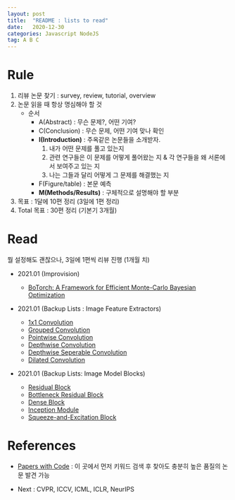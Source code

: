 ```yaml
---
layout: post
title:  "README : lists to read"
date:   2020-12-30
categories: Javascript NodeJS
tag: A B C
---
```


# Rule
1. 리뷰 논문 찾기 : survey, review, tutorial, overview
2. 논문 읽을 때 항상 명심해야 할 것   
   - 순서
     - A(Abstract) : 무슨 문제?, 어떤 기여?
     - C(Conclusion) : 무슨 문제, 어떤 기여 맞나 확인
     - **I(Introduction)** : 주옥같은 논문들을 소개받자.
        1) 내가 어떤 문제를 풀고 있는지
        2) 관련 연구들은 이 문제를 어떻게 풀어왔는 지 & 각 연구들을 왜 서론에서 보여주고 있는 지
        3) 나는 그들과 달리 어떻게 그 문제를 해결했는 지
     - F(Figure/table) : 본문 예측
     - **M(Methods/Results)** : 구체적으로 설명해야 할 부분
3. 목표 : 1달에 10편 정리 (3일에 1편 정리)
4. Total 목표 : 30편 정리 (기본기 3개월)

# Read

뭘 설정해도 괜찮으나, 3일에 1편씩 리뷰 진행 (1개월 치)

- 2021.01 (Improvision)
  - [BoTorch: A Framework for Efficient Monte-Carlo Bayesian Optimization](https://paperswithcode.com/paper/botorch-programmable-bayesian-optimization-in)
  
- 2021.01 (Backup Lists : Image Feature Extractors)
  - [1x1 Convolution](https://paperswithcode.com/method/1x1-convolution)
  - [Grouped Convolution](https://paperswithcode.com/method/grouped-convolution)
  - [Pointwise Convolution](https://paperswithcode.com/method/pointwise-convolution)
  - [Depthwise Convolution](https://paperswithcode.com/method/depthwise-convolution)
  - [Depthwise Seperable Convolution](https://paperswithcode.com/method/depthwise-separable-convolution)
  - [Dilated Convolution](https://paperswithcode.com/method/dilated-convolution)

- 2021.01 (Backup Lists: Image Model Blocks)
  - [Residual Block](https://paperswithcode.com/method/residual-block)
  - [Bottleneck Residual Block](https://paperswithcode.com/method/bottleneck-residual-block)
  - [Dense Block](https://paperswithcode.com/method/dense-block)
  - [Inception Module](https://paperswithcode.com/method/inception-module)
  - [Squeeze-and-Excitation Block](https://paperswithcode.com/method/squeeze-and-excitation-block)

# References
- [Papers with Code](https://paperswithcode.com/methods/area/computer-vision) : 이 곳에서 먼저 키워드 검색 후 찾아도 충분히 높은 품질의 논문 발견 가능

- Next : CVPR, ICCV, ICML, ICLR, NeurIPS